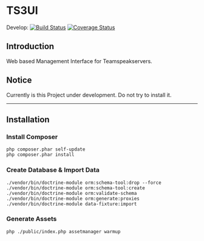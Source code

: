 # TS3UI

Develop:
[![Build Status](https://travis-ci.org/N3XT0R/TS3UI.svg?branch=development)](https://travis-ci.org/N3XT0R/TS3UI)
[![Coverage Status](https://coveralls.io/repos/N3XT0R/TS3UI/badge.svg?branch=development)](https://coveralls.io/r/N3XT0R/TS3UI?branch=development)

## Introduction
Web based Management Interface for Teamspeakservers.


## Notice
Currently is this Project under development. Do not try to install it.

---------

## Installation

### Install Composer 

```
php composer.phar self-update
php composer.phar install
```

### Create Database & Import Data

```
./vendor/bin/doctrine-module orm:schema-tool:drop --force
./vendor/bin/doctrine-module orm:schema-tool:create
./vendor/bin/doctrine-module orm:validate-schema
./vendor/bin/doctrine-module orm:generate:proxies
./vendor/bin/doctrine-module data-fixture:import
```

### Generate Assets

```
php ./public/index.php assetmanager warmup
```
